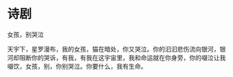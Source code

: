 # 诗剧

女孩，别哭泣 

天宇下，星罗漫布，我的女孩，猫在暗处，你又哭泣。你的汩汩悲伤流向银河，银河却阻断你的哭诉，有我，有我在这宇宙里，我和命运就在你身旁，你的啜泣让我啜饮，女孩，别，你别哭泣。你要什么，我有生命。